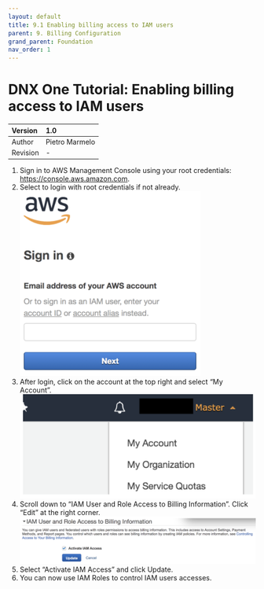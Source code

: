 ```yaml
---
layout: default
title: 9.1 Enabling billing access to IAM users
parent: 9. Billing Configuration
grand_parent: Foundation
nav_order: 1
---
```


# DNX One Tutorial: Enabling billing access to IAM users

| Version  | 1.0             |
|:---------|:----------------|
| Author   | Pietro Marmelo  |
| Revision | -  |


1. Sign in to AWS Management Console using your root credentials: https://console.aws.amazon.com.
2. Select to login with root credentials if not already.
![Image](/assets/images/billing_master_01.png)
3. After login, click on the account at the top right and select “My Account”.
![Image](/assets/images/billing_master_02.png)
4. Scroll down to “IAM User and Role Access to Billing Information”. Click “Edit” at the right corner.
![Image](/assets/images/billing_master_03.png)
5. Select “Activate IAM Access” and click Update.
6. You can now use IAM Roles to control IAM users accesses.
